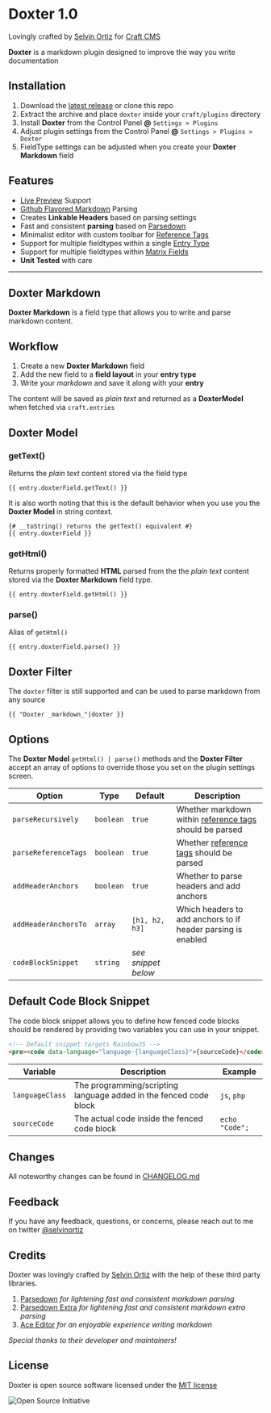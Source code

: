 # Doxter 1.0
Lovingly crafted by [Selvin Ortiz][developer] for [Craft CMS][craft]

**Doxter** is a markdown plugin designed to improve the way you write documentation

## Installation
1. Download the [latest release][release] or clone this repo
2. Extract the archive and place `doxter` inside your `craft/plugins` directory
4. Install **Doxter** from the Control Panel **@** `Settings > Plugins`
5. Adjust plugin settings from the Control Panel **@** `Settings > Plugins > Doxter`
6. FieldType settings can be adjusted when you create your **Doxter Markdown** field

## Features
* [Live Preview][preview] Support
* [Github Flavored Markdown][gfm] Parsing
* Creates **Linkable Headers** based on parsing settings
* Fast and consistent **parsing** based on [Parsedown][parsedown]
* Minimalist editor with custom toolbar for [Reference Tags][refTags]
* Support for multiple fieldtypes within a single [Entry Type][entrytypes]
* Support for multiple fieldtypes within [Matrix Fields][matrix]
* **Unit Tested** with care

---

## Doxter Markdown

**Doxter Markdown** is a field type that allows you to write and parse markdown content.

## Workflow

1. Create a new **Doxter Markdown** field
2. Add the new field to a **field layout** in your **entry type**
3. Write your _markdown_ and save it along with your **entry**

The content will be saved as _plain text_ and returned as a **DoxterModel** when fetched via `craft.entries`

## Doxter Model

### getText()
Returns the _plain text_ content stored via the field type

```twig
{{ entry.doxterField.getText() }}
```

It is also worth noting that this is the default behavior when you use you the **Doxter Model** in string context.

```twig
{# __toString() returns the getText() equivalent #}
{{ entry.doxterField }}
```

### getHtml()

Returns properly formatted **HTML** parsed from the the _plain text_ content stored via the **Doxter Markdown** field type.

```twig
{{ entry.doxterField.getHtml() }}
```

### parse()
Alias of `getHtml()`

```twig
{{ entry.doxterField.parse() }}
```

## Doxter Filter
The `doxter` filter is still supported and can be used to parse markdown from any source

```twig
{{ "Doxter _markdown_"|doxter }}
```

## Options
The **Doxter Model** `getHtml() | parse()` methods and the **Doxter Filter** accept an array of options to override those you set on the plugin settings screen.

| Option                | Type      | Default            | Description                                                           |
|-----------------------|-----------|--------------------|----------------------------------------------------------             |
| `parseRecursively`    | `boolean` | `true`             | Whether markdown within [reference tags][refTags] should be parsed    |
| `parseReferenceTags`  | `boolean` | `true`             | Whether [reference tags][refTags] should be parsed                    |
| `addHeaderAnchors`    | `boolean` | `true`             | Whether to parse headers and add anchors                              |
| `addHeaderAnchorsTo`  | `array`   | `[h1, h2, h3]`     | Which headers to add anchors to if header parsing is enabled          |
| `codeBlockSnippet`    | `string`  | _see snippet below_|                                                                       |

## Default Code Block Snippet
The code block snippet allows you to define how fenced code blocks should be rendered by providing two variables you can use in your snippet.

```html
<!-- Default snippet targets RainbowJS -->
<pre><code data-language="language-{languageClass}">{sourceCode}</code></pre>
```

| Variable      | Description                                                         | Example          |
|---------------|---------------------------------------------------------------------|------------------|
|`languageClass`| The programming/scripting language added in the fenced code block   |`js`, `php`       |
|`sourceCode`   | The actual code inside the fenced code block                        | `echo "Code";`   |

## Changes
All noteworthy changes can be found in [CHANGELOG.md][changelog]

## Feedback
If you have any feedback, questions, or concerns, please reach out to me on twitter [@selvinortiz][developer]

## Credits
Doxter was lovingly crafted by [Selvin Ortiz][developer] with the help of these third party libraries.

1. [Parsedown][parsedown] _for lightening fast and consistent markdown parsing_
1. [Parsedown Extra][parsedown] _for lightening fast and consistent markdown extra parsing_
2. [Ace Editor][ace] _for an enjoyable experience writing markdown_

_Special thanks to their developer and maintainers!_

## License
Doxter is open source software licensed under the [MIT license][license]

![Open Source Initiative][osilogo]

[craft]:http://buildwithcraft.com "Craft CMS"
[developer]:http://twitter.com/selvinortiz "@selvinortiz"
[release]:https://github.com/selvinortiz/craft.doxter/releases "Official Release"
[refTags]:http://buildwithcraft.com/docs/reference-tags "Reference Tags"
[parseRefs]:http://buildwithcraft.com/docs/templating/filters#parseRefs "Reference Tag Filter"
[preview]:http://buildwithcraft.com/features/live-preview "Live Preview"
[matrix]:http://buildwithcraft.com/features/matrix "Matrix"
[entrytypes]:http://buildwithcraft.com/features/entry-types "Entry Types"
[gfm]: https://help.github.com/articles/github-flavored-markdown "Github Flavored Markdown"
[parsedown]:https://github.com/erusev/parsedown "Parsedown"
[parsedown]:https://github.com/erusev/parsedown-extra "Parsedown Extra"
[changelog]:https://github.com/selvinortiz/craft.doxter/blob/master/CHANGELOG.md "The Changelog"
[license]:https://raw.github.com/selvinortiz/craft.doxter/master/LICENSE "MIT License"
[osilogo]:https://github.com/selvinortiz/craft.doxter/raw/master/resources/img/osilogo.png "Open Source Initiative"
[ace]:http://ace.c9.io "Ace Editor"

